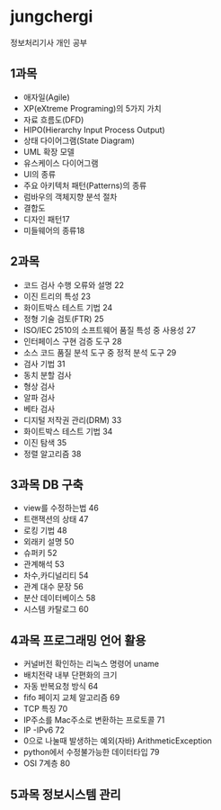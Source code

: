 # jungchergi
정보처리기사 개인 공부

## 1과목
 - 애자일(Agile)
 - XP(eXtreme Programing)의 5가지 가치
 - 자료 흐름도(DFD)
 - HIPO(Hierarchy Input Process Output)
 - 상태 다이어그램(State Diagram)
 - UML 확장 모델
 - 유스케이스 다이어그램
 - UI의 종류
 - 주요 아키텍처 패턴(Patterns)의 종류
 - 럼바우의 객체지향 분석 절차
 - 결합도
 - 디자인 패턴17
 - 미들웨어의 종류18

## 2과목
 - 코드 검사 수행 오류와 설명 22
 - 이진 트리의 특성 23
 - 화이트박스 테스트 기법 24
 - 정형 기술 검토(FTR) 25
 - ISO/IEC 2510의 소프트웨어 품질 특성 중 사용성 27
 - 인터페이스 구현 검증 도구 28
 - 소스 코드 품질 분석 도구 중 정적 분석 도구 29
 - 검사 기법 31
  - 동치 분할 검사
  - 형상 검사
  - 알파 검사
  - 베타 검사
 - 디지털 저작권 관리(DRM) 33
 - 화이트박스 테스트 기법 34
 - 이진 탐색 35
 - 정렬 알고리즘 38

## 3과목 DB 구축
 - view를 수정하는법 46
 - 트랜잭션의 상태 47
 - 로킹 기법 48
 - 외래키 설명 50
 - 슈퍼키 52
 - 관계해석 53
 - 차수,카디널리티 54
 - 관계 대수 문장 56
 - 분산 데이터베이스 58
 - 시스템 카탈로그 60

## 4과목 프로그래밍 언어 활용
 - 커널버전 확인하는 리눅스 명령어 uname
 - 배치전략 내부 단편화의 크기
 - 자동 반복요청 방식 64
 - fifo 페이지 교체 알고리즘 69
 - TCP 특징 70
 - IP주소를 Mac주소로 변환하는 프로토콜 71
 - IP -IPv6 72
 - 0으로 나눌때 발생하는 예외(자바) ArithmeticException
 - python에서 수정불가능한 데이터타입 79
 - OSI 7계층 80
 
## 5과목 정보시스템 관리

  

 

